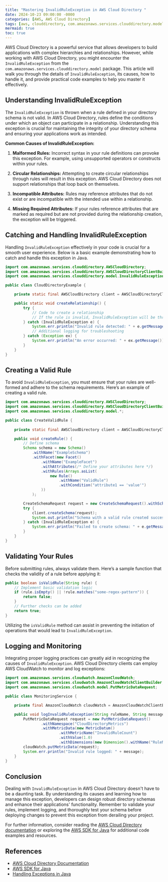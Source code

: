```yaml
---
title: "Mastering InvalidRuleException in AWS Cloud Directory "
date: 2024-10-23 09:00:00 -0000
categories: [AWS, AWS Cloud Directory]
tags: [aws, clouddirectory, com.amazonaws.services.clouddirectory.model]
mermaid: true
toc: true
---
```



AWS Cloud Directory is a powerful service that allows developers to build applications with complex hierarchies and relationships. However, while working with AWS Cloud Directory, you might encounter the `InvalidRuleException` from the `com.amazonaws.services.clouddirectory.model` package. This article will walk you through the details of `InvalidRuleException`, its causes, how to handle it, and provide practical code examples to help you master it effectively.

## Understanding InvalidRuleException

The `InvalidRuleException` is thrown when a rule defined in your directory schema is not valid. In AWS Cloud Directory, rules define the conditions under which an object can participate in a relationship. Understanding this exception is crucial for maintaining the integrity of your directory schema and ensuring your applications work as intended.

**Common Causes of InvalidRuleException:**

1. **Malformed Rules:** Incorrect syntax in your rule definitions can provoke this exception. For example, using unsupported operators or constructs within your rules.

2. **Circular Relationships:** Attempting to create circular relationships through rules will result in this exception. AWS Cloud Directory does not support relationships that loop back on themselves.

3. **Incompatible Attributes:** Rules may reference attributes that do not exist or are incompatible with the intended use within a relationship.

4. **Missing Required Attributes:** If your rules reference attributes that are marked as required but are not provided during the relationship creation, the exception will be triggered.

## Catching and Handling InvalidRuleException

Handling `InvalidRuleException` effectively in your code is crucial for a smooth user experience. Below is a basic example demonstrating how to catch and handle this exception in Java.

```java
import com.amazonaws.services.clouddirectory.AWSCloudDirectory;
import com.amazonaws.services.clouddirectory.AWSCloudDirectoryClientBuilder;
import com.amazonaws.services.clouddirectory.model.InvalidRuleException;

public class CloudDirectoryExample {

    private static final AWSCloudDirectory client = AWSCloudDirectoryClientBuilder.standard().build();

    public static void createRelationship() {
        try {
            // Code to create a relationship
            // If the rule is invalid, InvalidRuleException will be thrown
        } catch (InvalidRuleException e) {
            System.err.println("Invalid rule detected: " + e.getMessage());
            // Additional logging for troubleshooting
        } catch (Exception ex) {
            System.err.println("An error occurred: " + ex.getMessage());
        }
    }
}
```

## Creating a Valid Rule

To avoid `InvalidRuleException`, you must ensure that your rules are well-formed and adhere to the schema requirements. Here’s an example of creating a valid rule.

```java
import com.amazonaws.services.clouddirectory.AWSCloudDirectory;
import com.amazonaws.services.clouddirectory.AWSCloudDirectoryClientBuilder;
import com.amazonaws.services.clouddirectory.model.*;

public class CreateValidRule {
    
    private static final AWSCloudDirectory client = AWSCloudDirectoryClientBuilder.standard().build();

    public void createRule() {
        // Define schema
        Schema schema = new Schema()
            .withName("ExampleSchema")
            .withFacet(new Facet()
                .withName("ExampleFacet")
                .withAttributes(/* Define your attributes here */)
                .withRules(Arrays.asList(
                    new Rule()
                        .withName("ValidRule")
                        .withCondition("attribute1 == 'value'")
                ))
            );

        CreateSchemaRequest request = new CreateSchemaRequest().withSchema(schema);
        try {
            client.createSchema(request);
            System.out.println("Schema with a valid rule created successfully.");
        } catch (InvalidRuleException e) {
            System.err.println("Failed to create schema: " + e.getMessage());
        }
    }
}
```

## Validating Your Rules

Before submitting rules, always validate them. Here’s a sample function that checks the validity of a rule before applying it:

```java
public boolean isValidRule(String rule) {
    // Implement basic validation logic
    if (rule.isEmpty() || !rule.matches("some-regex-pattern")) {
        return false;
    }
    // Further checks can be added
    return true;
}
```

Utilizing the `isValidRule` method can assist in preventing the initiation of operations that would lead to `InvalidRuleException`.

## Logging and Monitoring

Integrating proper logging practices can greatly aid in recognizing the causes of `InvalidRuleException`. AWS Cloud Directory clients can employ AWS CloudWatch to monitor and log exceptions:

```java
import com.amazonaws.services.cloudwatch.AmazonCloudWatch;
import com.amazonaws.services.cloudwatch.AmazonCloudWatchClientBuilder;
import com.amazonaws.services.cloudwatch.model.PutMetricDataRequest;

public class MonitoringService {

    private final AmazonCloudWatch cloudWatch = AmazonCloudWatchClientBuilder.defaultClient();

    public void logInvalidRuleException(String ruleName, String message) {
        PutMetricDataRequest request = new PutMetricDataRequest()
                .withNamespace("CloudDirectoryMetrics")
                .withMetricData(new MetricDatum()
                        .withMetricName("InvalidRuleCount")
                        .withValue(1.0)
                        .withDimensions(new Dimension().withName("RuleName").withValue(ruleName)));
        cloudWatch.putMetricData(request);
        System.err.println("Invalid rule logged: " + message);
    }
}
```

## Conclusion

Dealing with `InvalidRuleException` in AWS Cloud Directory doesn't have to be a daunting task. By understanding its causes and learning how to manage this exception, developers can design robust directory schemas and enhance their applications' functionality. Remember to validate your rules, implement logging, and thoroughly test your schema before deploying changes to prevent this exception from derailing your project.

For further information, consider reading the [AWS Cloud Directory documentation](https://docs.aws.amazon.com/directoryservice/latest/devguide/cd-what-is.html) or exploring the [AWS SDK for Java](https://aws.amazon.com/sdk-for-java/) for additional code examples and resources.

## References

- [AWS Cloud Directory Documentation](https://docs.aws.amazon.com/directoryservice/latest/devguide/cd-what-is.html)
- [AWS SDK for Java](https://aws.amazon.com/sdk-for-java/)
- [Handling Exceptions in Java](https://docs.oracle.com/javase/tutorial/essential/exceptions/)
